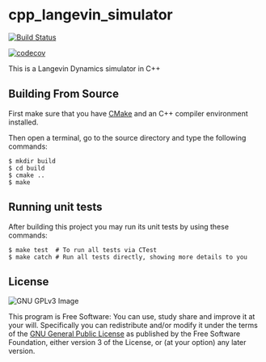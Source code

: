 # cpp_langevin_simulator

[![Build Status](https://travis-ci.org/RainierBarrett/cpp_langevin_simulator.svg?branch=master)](https://travis-ci.org/RainierBarrett/cpp_langevin_simulator)

[![codecov](https://codecov.io/gh/RainierBarrett/cpp_langevin_simulator/branch/master/graph/badge.svg)](https://codecov.io/gh/RainierBarrett/cpp_langevin_simulator)

This is a Langevin Dynamics simulator in C++

## Building From Source

First make sure that you have [CMake](http://www.cmake.org/) and an C++ compiler environment installed.

Then open a terminal, go to the source directory and type the following commands:

    $ mkdir build
    $ cd build
    $ cmake ..
    $ make

## Running unit tests

After building this project you may run its unit tests by using these commands:

    $ make test  # To run all tests via CTest
    $ make catch # Run all tests directly, showing more details to you

## License

![GNU GPLv3 Image](https://www.gnu.org/graphics/gplv3-127x51.png)

This program is Free Software: You can use, study share and improve it at your
will. Specifically you can redistribute and/or modify it under the terms of the
[GNU General Public License](https://www.gnu.org/licenses/gpl.html) as
published by the Free Software Foundation, either version 3 of the License, or
(at your option) any later version.
